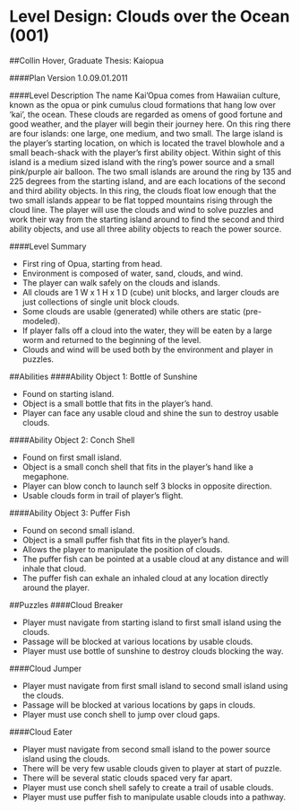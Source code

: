Level Design: Clouds over the Ocean (001)
========
##Collin Hover, Graduate Thesis: Kaiopua

####Plan Version
1.0.09.01.2011

####Level Description
The name Kai’Opua comes from Hawaiian culture, known as the opua or pink cumulus cloud formations that hang low over ‘kai’, the ocean. These clouds are regarded as omens of good fortune and good weather, and the player will begin their journey here. On this ring there are four islands: one large, one medium, and two small. The large island is the player’s starting location, on which is located the travel blowhole and a small beach-shack with the player’s first ability object. Within sight of this island is a medium sized island with the ring’s power source and a small pink/purple air balloon. The two small islands are around the ring by 135 and 225 degrees from the starting island, and are each locations of the second and third ability objects. In this ring, the clouds float low enough that the two small islands appear to be flat topped mountains rising through the cloud line. The player will use the clouds and wind to solve puzzles and work their way from the starting island around to find the second and third ability objects, and use all three ability objects to reach the power source.

####Level Summary
*   First ring of Opua, starting from head. 
*   Environment is composed of water, sand, clouds, and wind. 
*   The player can walk safely on the clouds and islands.
*   All clouds are 1 W x 1 H x 1 D (cube) unit blocks, and larger clouds are just collections of single unit block clouds.
*   Some clouds are usable (generated) while others are static (pre-modeled).
*   If player falls off a cloud into the water, they will be eaten by a large worm and returned to the beginning of the level. 
*   Clouds and wind will be used both by the environment and player in puzzles.

##Abilities
####Ability Object 1: Bottle of Sunshine
*   Found on starting island.
*   Object is a small bottle that fits in the player’s hand.
*   Player can face any usable cloud and shine the sun to destroy usable clouds.

####Ability Object 2: Conch Shell
*   Found on first small island.
*   Object is a small conch shell that fits in the player’s hand like a megaphone.
*   Player can blow conch to launch self 3 blocks in opposite direction.
*   Usable clouds form in trail of player’s flight.

####Ability Object 3: Puffer Fish
*   Found on second small island.
*   Object is a small puffer fish that fits in the player’s hand.
*   Allows the player to manipulate the position of clouds.
*   The puffer fish can be pointed at a usable cloud at any distance and will inhale that cloud.
*   The puffer fish can exhale an inhaled cloud at any location directly around the player.

##Puzzles
####Cloud Breaker
*   Player must navigate from starting island to first small island using the clouds.
*   Passage will be blocked at various locations by usable clouds.
*   Player must use bottle of sunshine to destroy clouds blocking the way.

####Cloud Jumper
*   Player must navigate from first small island to second small island using the clouds.
*   Passage will be blocked at various locations by gaps in clouds.
*   Player must use conch shell to jump over cloud gaps.

####Cloud Eater
*   Player must navigate from second small island to the power source island using the clouds.
*   There will be very few usable clouds given to player at start of puzzle.
*   There will be several static clouds spaced very far apart.
*   Player must use conch shell safely to create a trail of usable clouds.
*   Player must use puffer fish to manipulate usable clouds into a pathway.
